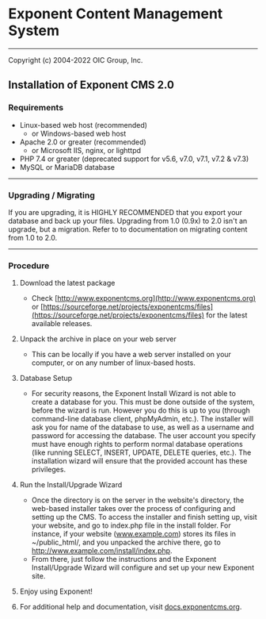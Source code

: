 # Exponent Content Management System

----------

Copyright (c) 2004-2022 OIC Group, Inc.

Installation of Exponent CMS 2.0
--------------------------------

### Requirements
- Linux-based web host (recommended)
  - or Windows-based web host
- Apache 2.0 or greater (recommended)
  - or Microsoft IIS, nginx, or lighttpd
- PHP 7.4 or greater (deprecated support for v5.6, v7.0, v7.1, v7.2 & v7.3)
- MySQL or MariaDB database

---------------------

### Upgrading / Migrating
If you are upgrading, it is HIGHLY RECOMMENDED that you export your database and back up your files.
Upgrading from 1.0 (0.9x) to 2.0 isn't an upgrade, but a migration. Refer to to documentation on migrating
content from 1.0 to 2.0.

---------------------

### Procedure 

1. Download the latest package
    - Check [http://www.exponentcms.org](http://www.exponentcms.org) or
    [https://sourceforge.net/projects/exponentcms/files](https://sourceforge.net/projects/exponentcms/files) for the latest available releases.

2. Unpack the archive in place on your web server
    - This can be locally if you have a web server installed on your computer, or on any number of linux-based hosts.

3. Database Setup
    - For security reasons, the Exponent Install Wizard is not able to create a database for you.  This must be done
      outside of the system, before the wizard is run.  However you do this is up to you (through command-line database
      client, phpMyAdmin, etc.).  The installer will ask you for name of the database to use, as well as a username and
      password for accessing the database.  The user account you specify must have enough rights to perform normal
      database operations (like running SELECT, INSERT, UPDATE, DELETE queries, etc.).  The installation wizard will
      ensure that the provided account has these privileges.

4. Run the Install/Upgrade Wizard
    - Once the directory is on the server in the website's directory, the web-based installer takes over the process
      of configuring and setting up the CMS. To access the installer and finish setting up, visit your website, and go to
      index.php file in the install folder. For instance, if your website (www.example.com) stores its files in
      ~/public_html/, and you unpacked the archive there, go to http://www.example.com/install/index.php.
    - From there, just follow the instructions and the Exponent Install/Upgrade Wizard will configure and set up your
      new Exponent site.

5. Enjoy using Exponent!

6. For additional help and documentation, visit [docs.exponentcms.org](docs.exponentcms.org).
